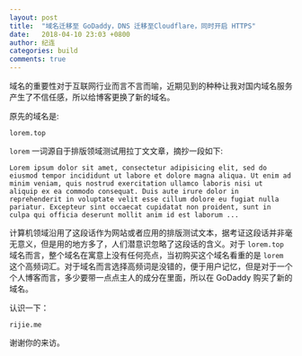 ```yaml
---
layout: post
title:  "域名迁移至 GoDaddy，DNS 迁移至Cloudflare，同时开启 HTTPS"
date:   2018-04-10 23:03 +0800
author: 纪连
categories: build
comments: true
---
```


域名的重要性对于互联网行业而言不言而喻，近期见到的种种让我对国内域名服务产生了不信任感，所以给博客更换了新的域名。

原先的域名是:

```
lorem.top
```
`lorem` 一词源自于排版领域测试用拉丁文文章，摘抄一段如下:

```
Lorem ipsum dolor sit amet, consectetur adipisicing elit, sed do eiusmod tempor incididunt ut labore et dolore magna aliqua. Ut enim ad minim veniam, quis nostrud exercitation ullamco laboris nisi ut aliquip ex ea commodo consequat. Duis aute irure dolor in reprehenderit in voluptate velit esse cillum dolore eu fugiat nulla pariatur. Excepteur sint occaecat cupidatat non proident, sunt in culpa qui officia deserunt mollit anim id est laborum ...
```
计算机领域沿用了这段话作为网站或者应用的排版测试文本，据考证这段话并非毫无意义，但是用的地方多了，人们潜意识忽略了这段话的含义。对于 `lorem.top` 域名而言，整个域名在寓意上没有任何亮点，当初购买这个域名看重的是 `lorem` 这个高频词汇。对于域名而言选择高频词是没错的，便于用户记忆，但是对于一个个人博客而言，多少要带一点点主人的成分在里面，所以在 GoDaddy 购买了新的域名。

认识一下：

```
rijie.me
```

谢谢你的来访。
